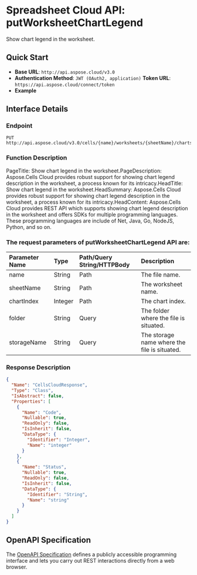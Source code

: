 # **Spreadsheet Cloud API: putWorksheetChartLegend**

Show chart legend in the worksheet. 


## **Quick Start**

- **Base URL**: `http://api.aspose.cloud/v3.0`
- **Authentication Method**: `JWT (OAuth2, application)`  **Token URL**: `https://api.aspose.cloud/connect/token`
- **Example** 

## **Interface Details**

### **Endpoint** 

```
PUT http://api.aspose.cloud/v3.0/cells/{name}/worksheets/{sheetName}/charts/{chartIndex}/legend
```
### **Function Description**
PageTitle: Show chart legend in the worksheet.PageDescription: Aspose.Cells Cloud provides robust support for showing chart legend description in the worksheet, a process known for its intricacy.HeadTitle: Show chart legend in the worksheet.HeadSummary: Aspose.Cells Cloud provides robust support for showing chart legend description in the worksheet, a process known for its intricacy.HeadContent: Aspose.Cells Cloud provides REST API which supports showing chart legend description in the worksheet and offers SDKs for multiple programming languages. These programming languages are include of Net, Java, Go, NodeJS, Python, and so on.

### The request parameters of **putWorksheetChartLegend** API are: 

| Parameter Name | Type | Path/Query String/HTTPBody | Description | 
| :- | :- | :- |:- | 
|name|String|Path|The file name.|
|sheetName|String|Path|The worksheet name.|
|chartIndex|Integer|Path|The chart index.|
|folder|String|Query|The folder where the file is situated.|
|storageName|String|Query|The storage name where the file is situated.|

### **Response Description**
```json
{
  "Name": "CellsCloudResponse",
  "Type": "Class",
  "IsAbstract": false,
  "Properties": [
    {
      "Name": "Code",
      "Nullable": true,
      "ReadOnly": false,
      "IsInherit": false,
      "DataType": {
        "Identifier": "Integer",
        "Name": "integer"
      }
    },
    {
      "Name": "Status",
      "Nullable": true,
      "ReadOnly": false,
      "IsInherit": false,
      "DataType": {
        "Identifier": "String",
        "Name": "string"
      }
    }
  ]
}
```


## OpenAPI Specification

The [OpenAPI Specification](https://reference.aspose.cloud/cells/#/ChartsController/PutWorksheetChartLegend) defines a publicly accessible programming interface and lets you carry out REST interactions directly from a web browser.
